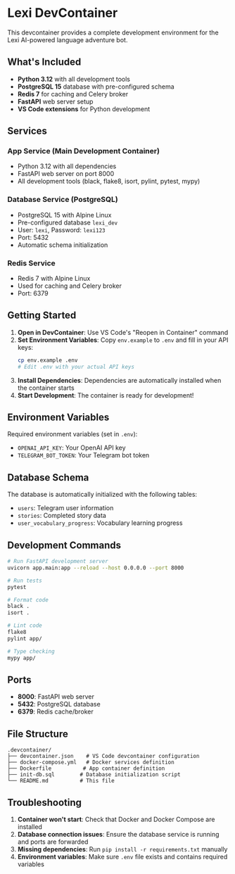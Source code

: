 # Lexi DevContainer

This devcontainer provides a complete development environment for the Lexi AI-powered language adventure bot.

## What's Included

- **Python 3.12** with all development tools
- **PostgreSQL 15** database with pre-configured schema
- **Redis 7** for caching and Celery broker
- **FastAPI** web server setup
- **VS Code extensions** for Python development

## Services

### App Service (Main Development Container)

- Python 3.12 with all dependencies
- FastAPI web server on port 8000
- All development tools (black, flake8, isort, pylint, pytest, mypy)

### Database Service (PostgreSQL)

- PostgreSQL 15 with Alpine Linux
- Pre-configured database `lexi_dev`
- User: `lexi`, Password: `lexi123`
- Port: 5432
- Automatic schema initialization

### Redis Service

- Redis 7 with Alpine Linux
- Used for caching and Celery broker
- Port: 6379

## Getting Started

1. **Open in DevContainer**: Use VS Code's "Reopen in Container" command
2. **Set Environment Variables**: Copy `env.example` to `.env` and fill in your API keys:
   ```bash
   cp env.example .env
   # Edit .env with your actual API keys
   ```
3. **Install Dependencies**: Dependencies are automatically installed when the container starts
4. **Start Development**: The container is ready for development!

## Environment Variables

Required environment variables (set in `.env`):

- `OPENAI_API_KEY`: Your OpenAI API key
- `TELEGRAM_BOT_TOKEN`: Your Telegram bot token

## Database Schema

The database is automatically initialized with the following tables:

- `users`: Telegram user information
- `stories`: Completed story data
- `user_vocabulary_progress`: Vocabulary learning progress

## Development Commands

```bash
# Run FastAPI development server
uvicorn app.main:app --reload --host 0.0.0.0 --port 8000

# Run tests
pytest

# Format code
black .
isort .

# Lint code
flake8
pylint app/

# Type checking
mypy app/
```

## Ports

- **8000**: FastAPI web server
- **5432**: PostgreSQL database
- **6379**: Redis cache/broker

## File Structure

```
.devcontainer/
├── devcontainer.json    # VS Code devcontainer configuration
├── docker-compose.yml   # Docker services definition
├── Dockerfile          # App container definition
├── init-db.sql        # Database initialization script
└── README.md          # This file
```

## Troubleshooting

1. **Container won't start**: Check that Docker and Docker Compose are installed
2. **Database connection issues**: Ensure the database service is running and ports are forwarded
3. **Missing dependencies**: Run `pip install -r requirements.txt` manually
4. **Environment variables**: Make sure `.env` file exists and contains required variables
